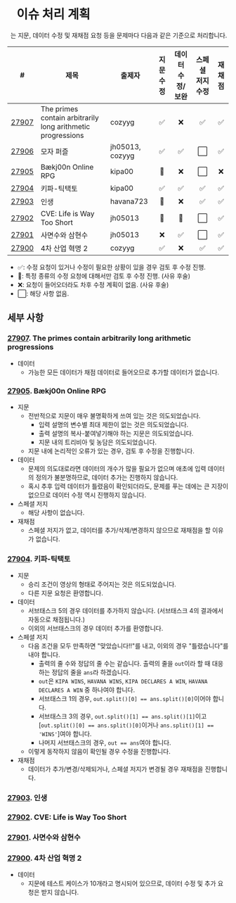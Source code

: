 # ` ` 이슈 처리 계획

` `는 지문, 데이터 수정 및 재채점 요청 등을 문제마다 다음과 같은 기준으로 처리합니다. 

| # | 제목 | 출제자 | 지문 수정 | 데이터 수정/보완 | 스페셜 저지 수정 | 재채점 |
|---|------|--------|:--------:|:----------:|:--------------:|:-----:|
| [27907](https://www.acmicpc.net/problem/27907) | The primes contain arbitrarily long arithmetic progressions | cozyyg | ✅ | ❌ | ✅ | ✅ |
| [27906](https://www.acmicpc.net/problem/27906) | 모자 퍼즐 | jh05013, cozyyg | ✅ | ✅ | ⬜️ | ✅ |
| [27905](https://www.acmicpc.net/problem/27905) | Bækj00n Online RPG | kipa00 | 🤔 | ❌ | ⬜️ | ❌ |
| [27904](https://www.acmicpc.net/problem/27904) | 키파-틱택토 | kipa00 | ✅ | ✅ | ✅ | ✅ |
| [27903](https://www.acmicpc.net/problem/27903) | 인생 | havana723 | 🤔 | ❌ | ✅ | ✅ |
| [27902](https://www.acmicpc.net/problem/27902) | CVE: Life is Way Too Short | jh05013 | 🤔 | 🤔 | ⬜️ | ✅ |
| [27901](https://www.acmicpc.net/problem/27901) | 사면수와 삼현수 | jh05013 | ❌ | ✅ | ⬜️ | ✅ |
| [27900](https://www.acmicpc.net/problem/27900) | 4차 산업 혁명 2 | cozyyg | ✅ | ❌ | ✅ | ✅ |

* ✅: 수정 요청이 있거나 수정이 필요한 상황이 있을 경우 검토 후 수정 진행.
* 🤔: 특정 종류의 수정 요청에 대해서만 검토 후 수정 진행. (사유 후술)
* ❌: 요청이 들어오더라도 차후 수정 계획이 없음. (사유 후술)
* ⬜️: 해당 사항 없음.

## 세부 사항

### [27907](https://www.acmicpc.net/problem/27907). The primes contain arbitrarily long arithmetic progressions

- 데이터
  - 가능한 모든 데이터가 채점 데이터로 들어오므로 추가할 데이터가 없습니다.

### [27905](https://www.acmicpc.net/problem/27905). Bækj00n Online RPG

- 지문
  - 전반적으로 지문이 매우 불명확하게 쓰여 있는 것은 의도되었습니다.
    - 입력 설명의 변수별 최대 제한이 없는 것은 의도되었습니다.
    - 출력 설명의 복사-붙여넣기해야 하는 지문은 의도되었습니다.
    - 지문 내의 트리비아 및 농담은 의도되었습니다.
  - 지문 내에 논리적인 오류가 있는 경우, 검토 후 수정을 진행합니다.
- 데이터
  - 문제의 의도대로라면 데이터의 개수가 많을 필요가 없으며 애초에 입력 데이터의 정의가 불분명하므로, 데이터 추가는 진행하지 않습니다.
  - 혹시 추후 입력 데이터가 틀렸음이 확인되더라도, 문제를 푸는 데에는 큰 지장이 없으므로 데이터 수정 역시 진행하지 않습니다.
- 스페셜 저지
  - 해당 사항이 없습니다.
- 재채점
  - 스페셜 저지가 없고, 데이터를 추가/삭제/변경하지 않으므로 재채점을 할 이유가 없습니다.

### [27904](https://www.acmicpc.net/problem/27904). 키파-틱택토

- 지문
  - 승리 조건이 영상의 형태로 주어지는 것은 의도되었습니다.
  - 다른 지문 요청은 환영합니다.
- 데이터
  - 서브태스크 5의 경우 데이터를 추가하지 않습니다. (서브태스크 4의 결과에서 자동으로 채점됩니다.)
  - 이외의 서브태스크의 경우 데이터 추가를 환영합니다.
- 스페셜 저지
  - 다음 조건을 모두 만족하면 "맞았습니다!!"를 내고, 이외의 경우 "틀렸습니다"를 내야 합니다.
    - 출력의 줄 수와 정답의 줄 수는 같습니다. 출력의 줄을 `out`이라 할 때 대응하는 정답의 줄을 `ans`라 하겠습니다.
    - `out`은 `KIPA WINS`, `HAVANA WINS`, `KIPA DECLARES A WIN`, `HAVANA DECLARES A WIN` 중 하나여야 합니다.
    - 서브태스크 1의 경우, `out.split()[0] == ans.split()[0]`이어야 합니다.
    - 서브태스크 3의 경우, `out.split()[1] == ans.split()[1]`이고 \[`out.split()[0] == ans.split()[0]`이거나 `ans.split()[1] == 'WINS'`\]여야 합니다.
    - 나머지 서브태스크의 경우, `out == ans`여야 합니다.
  - 이렇게 동작하지 않음이 확인될 경우 수정을 진행합니다.
- 재채점
  - 데이터가 추가/변경/삭제되거나, 스페셜 저지가 변경될 경우 재채점을 진행합니다.

### [27903](https://www.acmicpc.net/problem/27903). 인생

### [27902](https://www.acmicpc.net/problem/27902). CVE: Life is Way Too Short

### [27901](https://www.acmicpc.net/problem/27901). 사면수와 삼현수

### [27900](https://www.acmicpc.net/problem/27900). 4차 산업 혁명 2

- 데이터
  - 지문에 테스트 케이스가 10개라고 명시되어 있으므로, 데이터 수정 및 추가 요청은 받지 않습니다.
